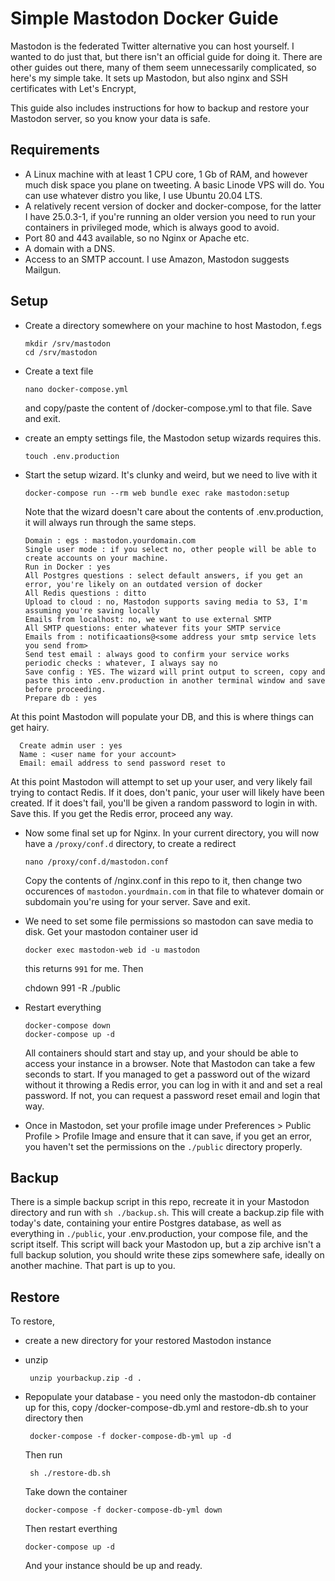 # Simple Mastodon Docker Guide

Mastodon is the federated Twitter alternative you can host yourself. I wanted to do just that, but there isn't an official guide for doing it. There are other guides out there, many of them seem unnecessarily complicated, so here's my simple take. It sets up Mastodon, but also nginx and SSH certificates with Let's Encrypt, 

This guide also includes instructions for how to backup and restore your Mastodon server, so you know your data is safe.

## Requirements

- A Linux machine with at least 1 CPU core, 1 Gb of RAM, and however much disk space you plane on tweeting. A basic Linode VPS will do. You can use whatever distro you like, I use Ubuntu 20.04 LTS.
- A relatively recent version of docker and docker-compose, for the latter I have 25.0.3-1, if you're running an older version you need to run your containers in privileged mode, which is always good to avoid.
- Port 80 and 443 available, so no Nginx or Apache etc.
- A domain with a DNS.
- Access to an SMTP account. I use Amazon, Mastodon suggests Mailgun.

## Setup

- Create a directory somewhere on your machine to host Mastodon, f.egs

      mkdir /srv/mastodon
      cd /srv/mastodon
  
- Create a text file

      nano docker-compose.yml

  and copy/paste the content of /docker-compose.yml to that file. Save and exit.

- create an empty settings file, the Mastodon setup wizards requires this.

      touch .env.production

- Start the setup wizard. It's clunky and weird, but we need to live with it

      docker-compose run --rm web bundle exec rake mastodon:setup

  Note that the wizard doesn't care about the contents of .env.production, it will always run through the same steps.

      Domain : egs : mastodon.yourdomain.com
      Single user mode : if you select no, other people will be able to create accounts on your machine.  
      Run in Docker : yes
      All Postgres questions : select default answers, if you get an error, you're likely on an outdated version of docker 
      All Redis questions : ditto
      Upload to cloud : no, Mastodon supports saving media to S3, I'm assuming you're saving locally
      Emails from localhost: no, we want to use external SMTP
      All SMTP questions: enter whatever fits your SMTP service
      Emails from : notificaations@<some address your smtp service lets you send from>
      Send test email : always good to confirm your service works
      periodic checks : whatever, I always say no
      Save config : YES. The wizard will print output to screen, copy and paste this into .env.production in another terminal window and save before proceeding.
      Prepare db : yes

 At this point Mastodon will populate your DB, and this is where things can get hairy.
  
      Create admin user : yes
      Name : <user name for your account>
      Email: email address to send password reset to

  At this point Mastodon will attempt to set up your user, and very likely fail trying to contact Redis. If it does, don't panic, your user will likely have been created. If it does't fail, you'll be given a random password to login in with. Save this. If you get the Redis error, proceed any way.

- Now some final set up for Nginx. In your current directory, you will now have a `/proxy/conf.d` directory, to create a redirect

      nano /proxy/conf.d/mastodon.conf

  Copy the contents of /nginx.conf in this repo to it, then change two occurences of `mastodon.yourdmain.com` in that file to whatever domain or subdomain you're using for your server. Save and exit.

- We need to set some file permissions so mastodon can save media to disk. Get your mastodon container user id


      docker exec mastodon-web id -u mastodon

  this returns `991` for me. Then

     chdown 991 -R ./public

- Restart everything

      docker-compose down
      docker-compose up -d

  All containers should start and stay up, and your should be able to access your instance in a browser. Note that Mastodon can take a few seconds to start.  If you managed to get a password out of the wizard without it throwing a Redis   error, you can log in with it and and set a real password. If not, you can request a password reset email and login that way.

- Once in Mastodon, set your profile image under Preferences > Public Profile > Profile Image and ensure that it can save, if you get an error, you haven't set the permissions on the 
 `./public` directory properly.

## Backup

There is a simple backup script in this repo, recreate it in your Mastodon directory and run with `sh ./backup.sh`. This will create a backup.zip file with today's date, containing your entire Postgres database, as well as everything in `./public`, your .env.production, your compose file, and the script itself. This script will back your Mastodon up, but a zip archive isn't a full backup solution, you should write these zips somewhere safe, ideally on another machine. That part is up to you.

## Restore

To restore, 

- create a new directory for your restored Mastodon instance
- unzip

       unzip yourbackup.zip -d .

- Repopulate your database - you need only the mastodon-db container up for this, copy /docker-compose-db.yml and restore-db.sh to your directory then

       docker-compose -f docker-compose-db-yml up -d

  Then run

       sh ./restore-db.sh

  Take down the container
  
      docker-compose -f docker-compose-db-yml down

  Then restart everthing

      docker-compose up -d

  And your instance should be up and ready.
  
  

  

       
